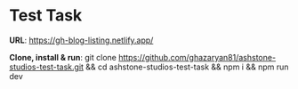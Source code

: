 
# Test Task

**URL**: https://gh-blog-listing.netlify.app/

**Clone, install & run**: git clone https://github.com/ghazaryan81/ashstone-studios-test-task.git && cd ashstone-studios-test-task && npm i && npm run dev


